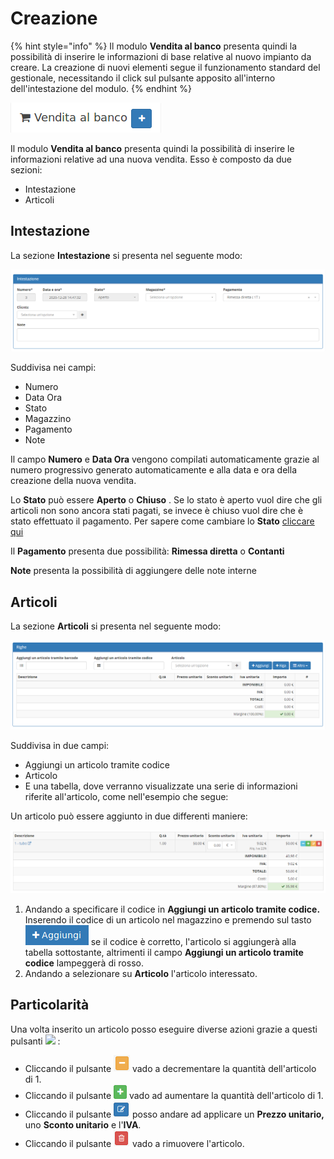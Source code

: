 # Creazione

{% hint style="info" %}
Il modulo **Vendita al banco** presenta quindi la possibilità di inserire le informazioni di base relative al nuovo impianto da creare. La creazione di nuovi elementi segue il funzionamento standard del gestionale, necessitando il click sul pulsante apposito all'interno dell'intestazione del modulo.
{% endhint %}

![](../../.gitbook/assets/Vendita2.png)

Il modulo **Vendita al banco** presenta quindi la possibilità di inserire le informazioni relative ad una nuova vendita. Esso è composto da due sezioni:

* Intestazione
* Articoli

## Intestazione

La sezione **Intestazione** si presenta nel seguente modo:

![](../../.gitbook/assets/vend2.PNG)

Suddivisa nei campi:

* Numero
* Data Ora
* Stato
* Magazzino
* Pagamento
* Note

Il campo **Numero** e **Data Ora** vengono compilati automaticamente grazie al numero progressivo generato automaticamente e alla data e ora della creazione della nuova vendita.

Lo **Stato** può essere **Aperto** o **Chiuso** . Se lo stato è aperto vuol dire che gli articoli non sono ancora stati pagati, se invece è chiuso vuol dire che è stato effettuato il pagamento. Per sapere come cambiare lo **Stato** [cliccare qui](azioni-aggiuntive.md)

Il **Pagamento** presenta due possibilità: **Rimessa diretta** o **Contanti**

**Note** presenta la possibilità di aggiungere delle note interne

## Articoli

La sezione **Articoli** si presenta nel seguente modo:

![](../../.gitbook/assets/vend3.PNG)

Suddivisa in due campi:

* Aggiungi un articolo tramite codice
* Articolo
* E una tabella, dove verranno visualizzate una serie di informazioni riferite all'articolo, come nell'esempio che segue:

Un articolo può essere aggiunto in due differenti maniere:

![](../../.gitbook/assets/vend4.PNG)

1. Andando a specificare il codice in **Aggiungi un articolo tramite codice.** Inserendo il codice di un articolo nel magazzino e premendo sul tasto ![](../../.gitbook/assets/Aggiungi.png) se il codice è corretto, l'articolo si aggiungerà alla tabella sottostante, altrimenti il campo **Aggiungi un articolo tramite codice** lampeggerà di rosso.
2. Andando a selezionare su **Articolo** l'articolo interessato.

## Particolarità

Una volta inserito un articolo posso eseguire diverse azioni grazie a questi pulsanti ![](../../.gitbook/assets/#.png) :

* Cliccando il pulsante ![](../../.gitbook/assets/Giallo.png) vado a decrementare la quantità dell'articolo di 1.
* Cliccando il pulsante ![](../../.gitbook/assets/Verde.png) vado ad aumentare la quantità dell'articolo di 1.
* Cliccando il pulsante ![](<../../.gitbook/assets/blue (1) (2).png>) posso andare ad applicare un **Prezzo unitario,** uno **Sconto unitario** e l'**IVA**.
* Cliccando il pulsante ![](../../.gitbook/assets/Rosso.png) vado a rimuovere l'articolo.
